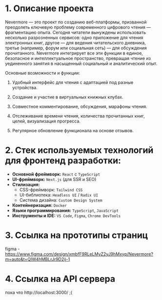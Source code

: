# 1. Описание проекта 
Nevermore — это проект по созданию веб-платформы, призванной преодолеть ключевую проблему современного цифрового чтения — фрагментацию опыта. Сегодня читатели вынуждены использовать несколько разрозненных сервисов: одно приложение для чтения электронных книг, другое — для ведения читательского дневника, третье (например, форум или социальная сеть) — для обсуждения прочитанного. Nevermore интегрирует все эти функции в единое, безопасное и интеллектуальное пространство, превращая чтение из уединенного занятия в насыщенный социальный и аналитический опыт.

Основные возможности и функции:
 
1. Удобный интерфейс для чтения с адаптацией под разные устройства.

2. Создание и участие в виртуальных книжных клубах.

3. Совместное комментирование, обсуждения, марафоны чтения.

4. Отслеживание времени чтения, количества прочитанных книг, целей, визуализация прогресса.

5. Регулярное обновление функционала на основе отзывов.

# 2. Стек используемых технологий для фронтенд разработки:

- **Основной фреймворк:** `React` с `TypeScript`
- **UI-фреймворк:** `Next.js` (для SSR и SEO)
- **Стилизация:**
    - CSS-фреймворк: `Tailwind CSS`
    - UI-библиотека: `Headless UI` / `Radix UI`
    - Система дизайна: `Custom Design System`
- **Контейнеризация:** `Docker`
- **Языки программирования:** `TypeScript`, `JavaScript`
- **Инструменты и IDE:** `VS Code`, `Figma`, `Chrome DevTools`

# 3. Ссылка на прототипы страниц
figma - https://www.figma.com/design/xmbfF9RLeLMyZ2yJ9hMxyp/Nevermore?m=auto&t=QIW4hMBLrJr9D2ij-1
# 4. Ccылка на API сервера
пока что http://localhost:3000/ ;(
